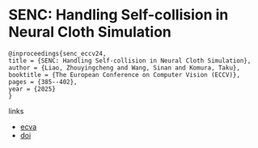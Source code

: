 # SENC: Handling Self-collision in Neural Cloth Simulation

```
@inproceedings{senc_eccv24,
title = {SENC: Handling Self-collision in Neural Cloth Simulation},
author = {Liao, Zhouyingcheng and Wang, Sinan and Komura, Taku},
booktitle = {The European Conference on Computer Vision (ECCV)},
pages = {385--402},
year = {2025}
}
```

links
- [ecva](https://www.ecva.net/papers/eccv_2024/papers_ECCV/html/1436_ECCV_2024_paper.php)
- [doi](https://link.springer.com/chapter/10.1007/978-3-031-72673-6_21)
